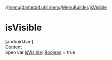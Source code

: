 //[menu](../../../index.md)/[danbroid.util.menu](../index.md)/[MenuBuilder](index.md)/[isVisible](is-visible.md)



# isVisible  
[androidJvm]  
Content  
open var [isVisible](is-visible.md): [Boolean](https://kotlinlang.org/api/latest/jvm/stdlib/kotlin/-boolean/index.html) = true  




